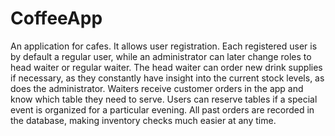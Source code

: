 # CoffeeApp
An application for cafes.
It allows user registration. Each registered user is by default a regular user, while an administrator can later change roles to head waiter or regular waiter.
The head waiter can order new drink supplies if necessary, as they constantly have insight into the current stock levels, as does the administrator. Waiters receive customer orders in the app and know which table they need to serve.
Users can reserve tables if a special event is organized for a particular evening.
All past orders are recorded in the database, making inventory checks much easier at any time.
